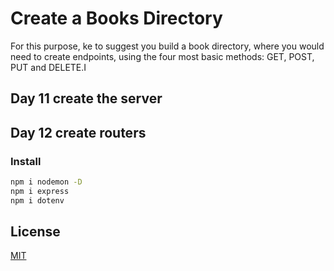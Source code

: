 # Create a Books Directory 
For this purpose, ke to suggest you build a book directory, 
where you would need to create endpoints, using the four 
most basic methods: GET, POST, PUT and DELETE.I

## Day 11 create the server
## Day 12 create routers

### Install
```bash
npm i nodemon -D
npm i express
npm i dotenv
```

## License
[MIT](https://choosealicense.com/licenses/mit/)